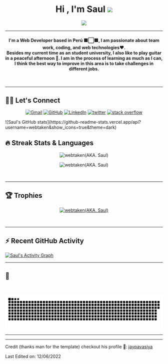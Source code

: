 <h1 align="center">Hi , I'm Saul <img src="https://media.giphy.com/media/hvRJCLFzcasrR4ia7z/giphy.gif" width="35"></h1>
<p align="center">
  <a href="https://github.com/webtaken"><img src="https://readme-typing-svg.herokuapp.com?lines=Web+Developer;NextJS%20|%20TailwindCSS%20|%20Golang%20|%20React%20;Always%20learning%20new%20things;Whatsapp%20Cloud%20API%20Developer&center=true&width=500&height=50"></a>
</p>
<hr/>
<!-- I am a Junior at Fr. CRCE pursuing B.E. in CSE. I like to Code, Design, Innovate and Experiment. I am an enthusiastic and a social person who loves to take up new challenges and learn new skills. I love meeting new people, exchanging ideas and spreading knowledge and positivity. -->

<h4 align="center">
I'm a Web Developer based in Perú 🟥⬜🟥, I am passionate about team work, coding, and web technologies❤️. <br />
	Besides my current time as an student university, I also like to play guitar in a peaceful afternoon 🎸. I am in the process of learning as much as I can, I think the best way to improve in this area is to take challenges in different jobs.
</h4>
<br>
<!--<div align="center">
  <a href="https://open.spotify.com/user/6s6pbtefezpookh8gwnkko15v">
    <img src="https://readme-spotify-tingz.vercel.app/api/now-playing">
  </a>
</div> -->
<hr/> 

## 🙋‍♀️ Let's Connect
<p align="center">
  <!-- <a href=""><img src="https://img.icons8.com/bubbles/50/000000/web.png" alt="Website"/></a> -->
	<a href="mailto:luckly083@gmail.com"><img src="https://img.icons8.com/bubbles/50/000000/gmail.png" title='Gmail' alt="Gmail"/></a>
	<a href="https://github.com/webtaken"><img src="https://img.icons8.com/bubbles/50/000000/github.png" title='GitHub' alt="GitHub"/></a>
	<a href="https://www.linkedin.com/in/saul-rojas-6885b1188/"><img src="https://img.icons8.com/bubbles/50/000000/linkedin.png" title='LinkedIn' alt="LinkedIn"/></a>
	<a href="https://twitter.com/node_srojas1"><img src="https://img.icons8.com/bubbles/50/000000/twitter-circled.png" title='Twitter' alt="twitter"/></a>
	<a href="https://stackoverflow.com/users/7872942/saul-rojas"><img src="https://img.icons8.com/bubbles/50/000000/module.png" title='Stack Overflow' alt="stack overflow"/></a>
	<!-- <a href=""><img src="https://img.icons8.com/bubbles/50/000000/instagram.png" alt="Instagram"/></a>
	<a href=""><img src="https://img.icons8.com/bubbles/50/000000/youtube.png" alt="Youtube"/></a> -->
	
</p>
![Saul's GitHub stats](https://github-readme-stats.vercel.app/api?username=webtaken&show_icons=true&theme=dark)

## 🔥 Streak Stats & Languages
<p align="center"><img src="https://github-readme-streak-stats.herokuapp.com/?user=webtaken&theme=algolia" alt="webtaken(AKA. Saul)" /></p>
<p align="center"><img src="https://github-readme-stats.vercel.app/api/top-langs/?username=webtaken&theme=algolia&layout=compact" alt="webtaken(AKA. Saul)" /></p>

<br>
<hr/>

## 🏆 Trophies
<p align="center"> <a href="https://github.com/webtaken"><img
      src="https://github-profile-trophy.vercel.app/?username=webtaken&row=1&column=3&theme=algolia" alt="webtaken(AKA. Saul)" /></a>  </p>

<!-- algolia -->
<br>
<hr/>

## ⚡ Recent GitHub Activity
<a href="https://github.com/webtaken"><img alt="Saul's Activity Graph" src="https://activity-graph.herokuapp.com/graph?username=webtaken&custom_title=Saul's%20Contribution%20Graph&theme=react-dark" /></a>


<hr/>

## 🐍
  <br>
  <p align="center">
  <img src="https://raw.githubusercontent.com/jaypavasiya/jaypavasiya/output/github-contribution-grid-snake-dark.svg" alt="snake"></center>
</p>

<hr/>



----
Credit (thanks man for the template) checkout his profile 👀: [jaypavasiya](https://github.com/jaypavasiya)

Last Edited on: 12/06/2022
